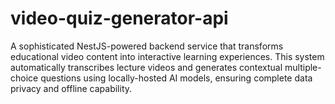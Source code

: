# video-quiz-generator-api
A sophisticated NestJS-powered backend service that transforms educational video content into interactive learning experiences. This system automatically transcribes lecture videos and generates contextual multiple-choice questions using locally-hosted AI models, ensuring complete data privacy and offline capability.
